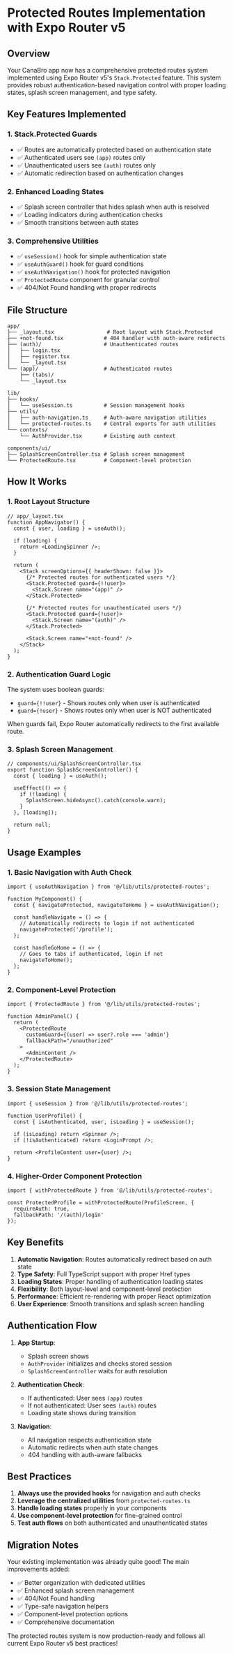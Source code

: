 # Protected Routes Implementation with Expo Router v5

## Overview

Your CanaBro app now has a comprehensive protected routes system implemented using Expo Router v5's `Stack.Protected` feature. This system provides robust authentication-based navigation control with proper loading states, splash screen management, and type safety.

## Key Features Implemented

### 1. **Stack.Protected Guards**
- ✅ Routes are automatically protected based on authentication state
- ✅ Authenticated users see `(app)` routes only
- ✅ Unauthenticated users see `(auth)` routes only
- ✅ Automatic redirection based on authentication changes

### 2. **Enhanced Loading States**
- ✅ Splash screen controller that hides splash when auth is resolved
- ✅ Loading indicators during authentication checks
- ✅ Smooth transitions between auth states

### 3. **Comprehensive Utilities**
- ✅ `useSession()` hook for simple authentication state
- ✅ `useAuthGuard()` hook for guard conditions
- ✅ `useAuthNavigation()` hook for protected navigation
- ✅ `ProtectedRoute` component for granular control
- ✅ 404/Not Found handling with proper redirects

## File Structure

```
app/
├── _layout.tsx                 # Root layout with Stack.Protected
├── +not-found.tsx             # 404 handler with auth-aware redirects
├── (auth)/                    # Unauthenticated routes
│   ├── login.tsx
│   ├── register.tsx
│   └── _layout.tsx
└── (app)/                     # Authenticated routes
    ├── (tabs)/
    └── _layout.tsx

lib/
├── hooks/
│   └── useSession.ts          # Session management hooks
├── utils/
│   ├── auth-navigation.ts     # Auth-aware navigation utilities
│   └── protected-routes.ts    # Central exports for auth utilities
└── contexts/
    └── AuthProvider.tsx       # Existing auth context

components/ui/
├── SplashScreenController.tsx # Splash screen management
└── ProtectedRoute.tsx         # Component-level protection
```

## How It Works

### 1. **Root Layout Structure**

```tsx
// app/_layout.tsx
function AppNavigator() {
  const { user, loading } = useAuth();

  if (loading) {
    return <LoadingSpinner />;
  }

  return (
    <Stack screenOptions={{ headerShown: false }}>
      {/* Protected routes for authenticated users */}
      <Stack.Protected guard={!!user}>
        <Stack.Screen name="(app)" />
      </Stack.Protected>

      {/* Protected routes for unauthenticated users */}
      <Stack.Protected guard={!user}>
        <Stack.Screen name="(auth)" />
      </Stack.Protected>

      <Stack.Screen name="+not-found" />
    </Stack>
  );
}
```

### 2. **Authentication Guard Logic**

The system uses boolean guards:
- `guard={!!user}` - Shows routes only when user is authenticated
- `guard={!user}` - Shows routes only when user is NOT authenticated

When guards fail, Expo Router automatically redirects to the first available route.

### 3. **Splash Screen Management**

```tsx
// components/ui/SplashScreenController.tsx
export function SplashScreenController() {
  const { loading } = useAuth();

  useEffect(() => {
    if (!loading) {
      SplashScreen.hideAsync().catch(console.warn);
    }
  }, [loading]);

  return null;
}
```

## Usage Examples

### 1. **Basic Navigation with Auth Check**

```tsx
import { useAuthNavigation } from '@/lib/utils/protected-routes';

function MyComponent() {
  const { navigateProtected, navigateToHome } = useAuthNavigation();

  const handleNavigate = () => {
    // Automatically redirects to login if not authenticated
    navigateProtected('/profile');
  };

  const handleGoHome = () => {
    // Goes to tabs if authenticated, login if not
    navigateToHome();
  };
}
```

### 2. **Component-Level Protection**

```tsx
import { ProtectedRoute } from '@/lib/utils/protected-routes';

function AdminPanel() {
  return (
    <ProtectedRoute
      customGuard={(user) => user?.role === 'admin'}
      fallbackPath="/unauthorized"
    >
      <AdminContent />
    </ProtectedRoute>
  );
}
```

### 3. **Session State Management**

```tsx
import { useSession } from '@/lib/utils/protected-routes';

function UserProfile() {
  const { isAuthenticated, user, isLoading } = useSession();

  if (isLoading) return <Spinner />;
  if (!isAuthenticated) return <LoginPrompt />;

  return <ProfileContent user={user} />;
}
```

### 4. **Higher-Order Component Protection**

```tsx
import { withProtectedRoute } from '@/lib/utils/protected-routes';

const ProtectedProfile = withProtectedRoute(ProfileScreen, {
  requireAuth: true,
  fallbackPath: '/(auth)/login'
});
```

## Key Benefits

1. **Automatic Navigation**: Routes automatically redirect based on auth state
2. **Type Safety**: Full TypeScript support with proper Href types
3. **Loading States**: Proper handling of authentication loading states
4. **Flexibility**: Both layout-level and component-level protection
5. **Performance**: Efficient re-rendering with proper React optimization
6. **User Experience**: Smooth transitions and splash screen handling

## Authentication Flow

1. **App Startup**: 
   - Splash screen shows
   - `AuthProvider` initializes and checks stored session
   - `SplashScreenController` waits for auth resolution

2. **Authentication Check**:
   - If authenticated: User sees `(app)` routes
   - If not authenticated: User sees `(auth)` routes
   - Loading state shows during transition

3. **Navigation**:
   - All navigation respects authentication state
   - Automatic redirects when auth state changes
   - 404 handling with auth-aware fallbacks

## Best Practices

1. **Always use the provided hooks** for navigation and auth checks
2. **Leverage the centralized utilities** from `protected-routes.ts`
3. **Handle loading states** properly in your components
4. **Use component-level protection** for fine-grained control
5. **Test auth flows** on both authenticated and unauthenticated states

## Migration Notes

Your existing implementation was already quite good! The main improvements added:

- ✅ Better organization with dedicated utilities
- ✅ Enhanced splash screen management
- ✅ 404/Not Found handling
- ✅ Type-safe navigation helpers
- ✅ Component-level protection options
- ✅ Comprehensive documentation

The protected routes system is now production-ready and follows all current Expo Router v5 best practices!
